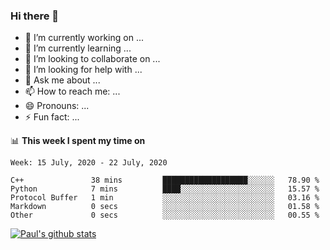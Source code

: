 ### Hi there 👋

- 🔭 I’m currently working on ...
- 🌱 I’m currently learning ...
- 👯 I’m looking to collaborate on ...
- 🤔 I’m looking for help with ...
- 💬 Ask me about ...
- 📫 How to reach me: ...
- 😄 Pronouns: ...
- ⚡ Fun fact: ...

📊 **This week I spent my time on**
<!--START_SECTION:waka-->
```text
Week: 15 July, 2020 - 22 July, 2020

C++               38 mins         ███████████████████░░░░░░   78.90 % 
Python            7 mins          ████░░░░░░░░░░░░░░░░░░░░░   15.57 % 
Protocol Buffer   1 min           ░░░░░░░░░░░░░░░░░░░░░░░░░   03.16 % 
Markdown          0 secs          ░░░░░░░░░░░░░░░░░░░░░░░░░   01.58 % 
Other             0 secs          ░░░░░░░░░░░░░░░░░░░░░░░░░   00.55 %
```
<!--END_SECTION:waka-->


[![Paul's github stats](https://github-readme-stats.vercel.app/api?username=mickeyouyou&theme=dracula&show_icons=true)](https://github.com/anuraghazra/github-readme-stats)
